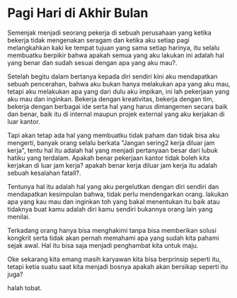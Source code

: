 # Pagi Hari di Akhir Bulan 

Semenjak menjadi seorang pekerja di sebuah perusahaan yang ketika bekerja tidak mengenakan seragam dan ketika aku setiap pagi melangkahkan kaki ke tempat tujuan yang sama setiap harinya, itu selalu membuatku berpikir bahwa apakah semua yang aku lakukan ini adalah hal yang benar dan sudah sesuai dengan apa yang aku mau?. 

Setelah begitu dalam bertanya kepada diri sendiri kini aku mendapatkan sebuah pencerahan, bahwa aku bukan hanya melakukan apa yang aku mau, tetapi aku melakukan apa yang dari dulu aku impikan, ini lah pekerjaan yang aku mau dan inginkan. Bekerja dengan kreativitas, bekerja dengan tim, bekerja dengan berbagai ide serta hal yang harus dimangemen secara baik dan benar, baik itu di internal maupun projek external yang aku kerjakan di luar kantor.

Tapi akan tetap ada hal yang membuatku tidak paham dan tidak bisa aku mengerti, banyak orang selalu berkata "Jangan sering2 kerja diluar jam kerja", tentu hal itu adalah hal yang menjadi pertanyaan besar dari lubuk hatiku yang terdalam. Apakah benar pekerjaan kantor tidak boleh kita  kerjakan di luar jam kerja? apakah benar kerja diluar jam kerja itu adalah sebuah kesalahan fatall?.

Tentunya hal itu adalah hal yang aku pergelutkan dengan diri sendiri  dan mendapatkan kesimpulan bahwa, tidak perlu mendengarkan orang. lakukan apa yang kau mau dan inginkan toh yang bakal menentukan itu baik atau tidaknya buat kamu adalah diri kamu sendiri bukannya orang lain yang menilai. 

Terkadang orang hanya bisa menghakimi tanpa bisa memberikan solusi kongkrit serta tidak akan pernah memahami apa yang sudah kita pahami sejak awal. Hal itu bisa saja menjadi penghambat kita untuk maju. 

Oke sekarang kita emang masih karyawan kita bisa berprinsip seperti itu, tetapi ketia suatu saat kita menjadi bosnya apakah akan bersikap seperti itu juga? 

halah tobat. 

